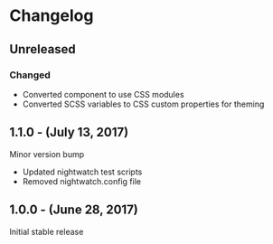 Changelog
=========

Unreleased
----------
### Changed
* Converted component to use CSS modules
* Converted SCSS variables to CSS custom properties for theming


1.1.0 - (July 13, 2017)
------------------
Minor version bump
* Updated nightwatch test scripts
* Removed nightwatch.config file

1.0.0 - (June 28, 2017)
------------------
Initial stable release
